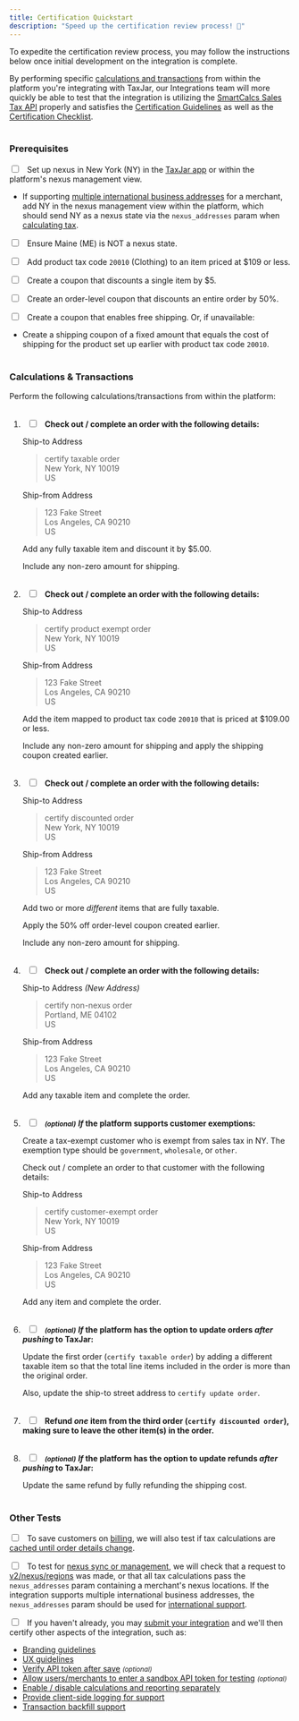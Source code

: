 ```yaml
---
title: Certification Quickstart
description: "Speed up the certification review process! 🚀"
---
```


To expedite the certification review process, you may follow the instructions below once initial development on the integration is complete.

By performing specific [calculations and transactions](#section-calculations-and-transactions) from within the platform you're integrating with TaxJar, our Integrations team will more quickly be able to test that the integration is utilizing the [SmartCalcs Sales Tax API](https://developers.taxjar.com/api/reference) properly and satisfies the [Certification Guidelines](/integrations/certification-guidelines) as well as the [Certification Checklist](/integrations/certification-checklist).<br><br>

### Prerequisites

<label><input type="checkbox">&nbsp;&nbsp; Set up nexus in New York (NY) in the [TaxJar app](https://app.taxjar.com/account#states) or within the platform's nexus management view.</label>

- If supporting [multiple international business addresses](/integrations/sales-tax-calculations/#section-international-limitations) for a merchant, add NY in the nexus management view within the platform, which should send NY as a nexus state via the `nexus_addresses` param when [calculating tax](https://developers.taxjar.com/api/reference/#post-calculate-sales-tax-for-an-order).
​

<label><input type="checkbox">&nbsp;&nbsp; Ensure Maine (ME) is NOT a nexus state.</label>

<label><input type="checkbox">&nbsp;&nbsp; Add product tax code `20010` (Clothing) to an item priced at $109 or less.</label>

<label><input type="checkbox">&nbsp;&nbsp; Create a coupon that discounts a single item by $5.</label>

<label><input type="checkbox">&nbsp;&nbsp; Create an order-level coupon that discounts an entire order by 50%.</label>

<label><input type="checkbox">&nbsp;&nbsp; Create a coupon that enables free shipping. Or, if unavailable:</label>

- Create a shipping coupon of a fixed amount that equals the cost of shipping for the product set up earlier with product tax code `20010`.<br><br>

### Calculations & Transactions

Perform the following calculations/transactions from within the platform:<br><br>

1. <label>&nbsp;&nbsp;<input type="checkbox">&nbsp;&nbsp; **Check out / complete an order with the following details:**</label>

    Ship-to Address

    > certify taxable order<br>
    > New York, NY 10019<br>
    > US

    Ship-from Address

    > 123 Fake Street<br>
    > Los Angeles, CA 90210<br>
    > US

    Add any fully taxable item and discount it by $5.00.

    Include any non-zero amount for shipping.<br><br>

2. <label>&nbsp;&nbsp;<input type="checkbox">&nbsp;&nbsp; **Check out / complete an order with the following details:**&nbsp;</label>

    Ship-to Address

    > certify product exempt order<br>
    > New York, NY 10019<br>
    > US

    Ship-from Address

    > 123 Fake Street<br>
    > Los Angeles, CA 90210<br>
    > US

    Add the item mapped to product tax code `20010` that is priced at $109.00 or less.

    Include any non-zero amount for shipping and apply the shipping coupon created earlier.<br><br>

3. <label>&nbsp;&nbsp;<input type="checkbox">&nbsp;&nbsp; **Check out / complete an order with the following details:**&nbsp;&nbsp;</label>

    Ship-to Address

    > certify discounted order<br>
    > New York, NY 10019<br>
    > US

    Ship-from Address

    > 123 Fake Street<br>
    > Los Angeles, CA 90210<br>
    > US

    Add two or more _different_ items that are fully taxable.

    Apply the 50% off order-level coupon created earlier.

    Include any non-zero amount for shipping.<br><br>

4. <label>&nbsp;&nbsp;<input type="checkbox">&nbsp;&nbsp; **Check out / complete an order with the following details:**&nbsp;&nbsp;&nbsp;</label>

    Ship-to Address _(New Address)_

    > certify non-nexus order<br>
    > Portland, ME 04102<br>
    > US

    Ship-from Address

    > 123 Fake Street<br>
    > Los Angeles, CA 90210<br>
    > US

    Add any taxable item and complete the order.<br><br>

5. <label>&nbsp;&nbsp;<input type="checkbox">&nbsp;&nbsp; <small>**_(optional)_**</small> **_If_ the platform supports customer exemptions:**</label>

    Create a tax-exempt customer who is exempt from sales tax in NY. The exemption type should be `government`, `wholesale`, or `other`.

    Check out / complete an order to that customer with the following details:

    Ship-to Address

    > certify customer-exempt order<br>
    > New York, NY 10019<br>
    > US

    Ship-from Address

    > 123 Fake Street<br>
    > Los Angeles, CA 90210<br>
    > US

    Add any item and complete the order.<br><br>

6. <label>&nbsp;&nbsp;<input type="checkbox">&nbsp;&nbsp; <small>**_(optional)_**</small> **_If_ the platform has the option to update orders _after pushing_ to TaxJar:**</label>

    Update the first order (`certify taxable order`) by adding a different taxable item so that the total line items included in the order is more than the original order.

    Also, update the ship-to street address to `certify update order`.<br><br>

7. <label>&nbsp;&nbsp;<input type="checkbox">&nbsp;&nbsp; **Refund _one_ item from the third order (`certify discounted order`), making sure to leave the other item(s) in the order.**<br><br></label>

8. <label>&nbsp;&nbsp;<input type="checkbox">&nbsp;&nbsp; <small>**_(optional)_**</small> **_If_ the platform has the option to update refunds _after pushing_ to TaxJar:**</label>

    Update the same refund by fully refunding the shipping cost.<br><br>

### Other Tests

<label><input type="checkbox">&nbsp;&nbsp; To save customers on [billing](https://developers.taxjar.com/api/reference/#billing), we will also test if tax calculations are [cached until order details change](/integrations/sales-tax-calculations/#section-api-guidelines).</label>

<label><input type="checkbox">&nbsp;&nbsp; To test for [nexus sync or management](/integrations/certification-checklist/#section-configuration), we will check that a request to [v2/nexus/regions](https://developers.taxjar.com/api/reference/#get-list-nexus-regions) was made, or that all tax calculations pass the `nexus_addresses` param containing a merchant's nexus locations. If the integration supports multiple international business addresses, the `nexus_addresses` param should be used for [international support](https://developers.taxjar.com/api/reference/#countries).</label>

<label><input type="checkbox">&nbsp;&nbsp; If you haven't already, you may [submit your integration](/integrations/submit/) and we'll then certify other aspects of the integration, such as:</label>

 - [Branding guidelines](/integrations/onboarding/#section-branding-guidelines)
 - [UX guidelines](/integrations/authentication/#section-ux-guidelines)
 - [Verify API token after save](/integrations/authentication/#section-api-guidelines) <small>_(optional)_</small>
 - [Allow users/merchants to enter a sandbox API token for testing](/integrations/testing/#section-sandbox-environment) <small>_(optional)_</small>
 - [Enable / disable calculations and reporting separately](/integrations/sales-tax-reporting/#section-ux-guidelines)
 - [Provide client-side logging for support](/integrations/certification-checklist/#section-configuration)
 - [Transaction backfill support](/integrations/sales-tax-reporting/#section-backfilling-transactions)
